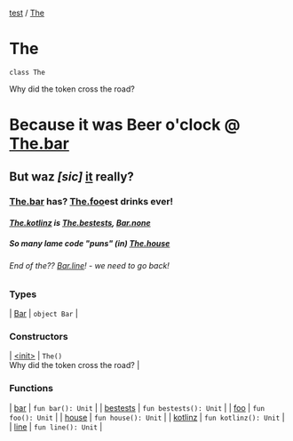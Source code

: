[test](test/index) / [The](test/-the/index)

# The

`class The`

Why did the token cross the road?

# Because it was Beer o'clock @ [The.bar](test/-the/bar)

## But **waz *\[sic\]* [it](isitbeeroclock.com)** really?

### [The.bar](test/-the/bar) has? [The.foo](test/-the/foo)est drinks ever!

#### *[The.kotlinz](test/-the/kotlinz) is [The.bestests](test/-the/bestests), [Bar.none](test/-the/-bar/none)*

##### So many lame code "puns" (in) [The.house](test/-the/house)

###### End of the?? [Bar.line](#)! - we need to go back!

### Types

| [Bar](test/-the/-bar/index) | `object Bar` |

### Constructors

| [&lt;init&gt;](test/-the/-init-) | `The()`<br>Why did the token cross the road? |

### Functions

| [bar](test/-the/bar) | `fun bar(): Unit` |
| [bestests](test/-the/bestests) | `fun bestests(): Unit` |
| [foo](test/-the/foo) | `fun foo(): Unit` |
| [house](test/-the/house) | `fun house(): Unit` |
| [kotlinz](test/-the/kotlinz) | `fun kotlinz(): Unit` |
| [line](test/-the/line) | `fun line(): Unit` |

